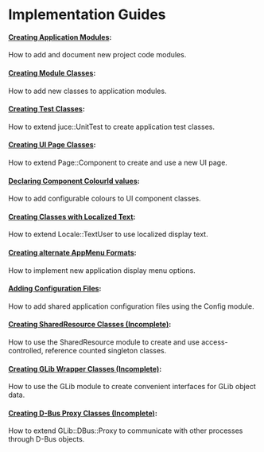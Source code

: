 # Implementation Guides

#### [Creating Application Modules](./implementation/NewModules.md):
How to add and document new project code modules.

#### [Creating Module Classes](./implementation/NewClasses.md):
How to add new classes to application modules.

#### [Creating Test Classes](./implementation/NewTests.md):
How to extend juce::UnitTest to create application test classes.

#### [Creating UI Page Classes](./implementation/NewPages.md):
How to extend Page::Component to create and use a new UI page.

#### [Declaring Component ColourId values](./implementation/AddColourIds.md):
How to add configurable colours to UI component classes.

#### [Creating Classes with Localized Text](./implementation/Localization.md):
How to extend Locale::TextUser to use localized display text.

#### [Creating alternate AppMenu Formats](./implementation/NewMenuFormat.md):
How to implement new application display menu options.

#### [Adding Configuration Files](./implementation/NewConfig.md):
How to add shared application configuration files using the Config module.

#### [Creating SharedResource Classes (Incomplete)](./implementation/NewResource.md):
How to use the SharedResource module to create and use access-controlled, reference counted singleton classes.

#### [Creating GLib Wrapper Classes (Incomplete)](./implementation/NewGLib.md):
How to use the GLib module to create convenient interfaces for GLib object data.

#### [Creating D-Bus Proxy Classes (Incomplete)](./implementation/NewDBus.md):
How to extend GLib::DBus::Proxy to communicate with other processes through D-Bus objects.

